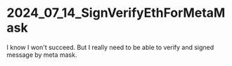 # 2024_07_14_SignVerifyEthForMetaMask
I know I won't succeed. But I really need to be able to verify and signed message by meta mask.
